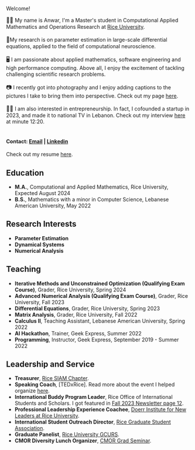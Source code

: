 <body>
    <p class="title-display">Welcome!</p>
    <p class="p-display">
    <span style="font-size: 15px">👨‍🎓</span> My name is Anwar, I'm a Master's student in Computational Applied Mathematics and Operations Research at <a href="https://cmor.rice.edu/" target="_blank">Rice University</a>. <br/><br/>
    <span style="font-size: 15px">🧠</span>My research is on parameter estimation in large-scale differential equations, applied to the field of computational neuroscience.<br/><br/>
    <span style="font-size: 15px;">🖥️</span> I am passionate about applied mathematics, software engineering and high performance computing. Above all, I enjoy the excitement of tackling challenging scientific research problems. <br/><br/>
    <span style="font-size: 15px">📷</span> I recently got into photography and I enjoy adding captions to the pictures I take to bring them into perspective. Check out my page  <a href="https://www.instagram.com/captured_thoughtsandmemories/" target="_blank">here</a>. <br/><br/>
    <span style="font-size: 15px">👨‍💼</span> I am also interested in entrepreneurship. In fact, I cofounded a startup in 2023, and made it to national TV in Lebanon. Check out my interview <a href="https://www.youtube.com/watch?v=7nYVsNGiFgs" target="_blank">here</a> at minute 12:20. <br/><br/> </p>
</body>

#### Contact: [Email](mailto:anwar.khaddage@gmail.com) | [Linkedin](https://www.linkedin.com/in/anwarkhaddaj/)
Check out my resume [here](AnwarKhaddajResume.pdf).

## Education 
- **M.A.**,  Computational and Applied Mathematics, Rice University, Expected August 2024 
- **B.S.**,  Mathematics with a minor in Computer Science, Lebanese American University, May 2022
 
## Research Interests
- **Parameter Estimation** 
- **Dynamical Systems**
- **Numerical Analysis**

## Teaching 
- **Iterative Methods and Unconstrained Optimization (Qualifying Exam Course)**, Grader, Rice University, Spring 2024
- **Advanced Numerical Analysis (Qualifying Exam Course)**, Grader, Rice University, Fall 2023
- **Differential Equations**, Grader, Rice University, Spring 2023
- **Matrix Analysis**, Grader, Rice University, Fall 2022
- **Calculus II**, Teaching Assistant, Lebanese American University, Spring 2022
- **AI Hackathon**, Trainer, Geek Express, Summer 2022
- **Programming**, Instructor, Geek Express, September 2019 - Summer 2022

## Leadership and Service
- **Treasurer**, [Rice SIAM Chapter](https://www.cmor-faculty.rice.edu/~siamchapter/).
- **Speaking Coach**, [TEDxRice]. Read more about the event I helped organize [here](https://www.ricethresher.org/article/2022/11/tedxriceu-conference-addresses-climate-change).
- **International Buddy Program Leader**, Rice Office of International Students and Scholars. I got featured in [Fall 2023 Newsletter page 12](https://repository.rice.edu/server/api/core/bitstreams/8c916a3b-e39c-49c1-bd51-2fcff8bdf743/content).
- **Professional Leadership Experience Coachee**, [Doerr Institute for New Leaders at Rice University](https://doerr.rice.edu/).
- **International Student Outreach Director**, [Rice Graduate Student Association](https://gsa.rice.edu/). 
- **Graduate Panelist**, [Rice University GCURS](https://gcurs.rice.edu/).  
- **CMOR Diversity Lunch Organizer**, [CMOR Grad Seminar](https://events.rice.edu/event/347592-cmor-grad-seminar-cmor-diversity-lunch).


